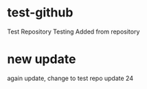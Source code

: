 # test-github
Test Repository
Testing
Added from repository
# new update
again update, change to test repo
update 24


